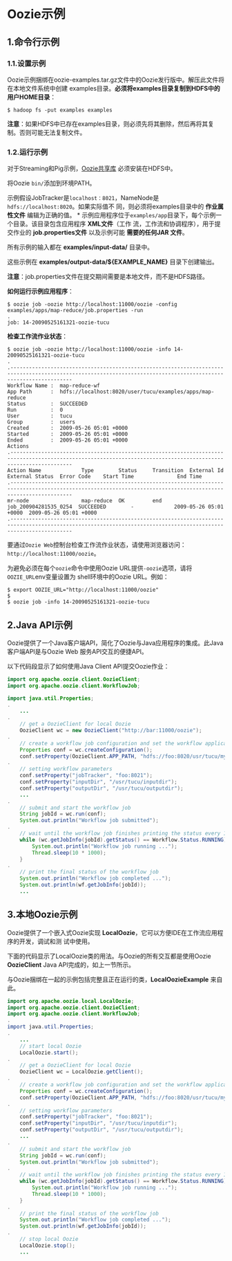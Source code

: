 Oozie示例
================================================================================
## 1.命令行示例

### 1.1.设置示例
Oozie示例捆绑在oozie-examples.tar.gz文件中的Oozie发行版中。解压此文件将在本地文件系统中创建
examples目录。**必须将examples目录复制到HDFS中的用户HOME目录**：
```shell 
$ hadoop fs -put examples examples
```
**注意**：如果HDFS中已存在examples目录，则必须先将其删除，然后再将其复制。否则可能无法复制文件。

### 1.2.运行示例
对于Streaming和Pig示例，[Oozie共享库](http://oozie.apache.org/docs/4.3.1/DG_QuickStart.html#OozieShareLib)
必须安装在HDFS中。

将Oozie `bin/`添加到环境PATH。

示例假设JobTracker是`localhost：8021`，NameNode是`hdfs://localhost:8020`。如果实际值不
同，则必须将examples目录中的 **作业属性文件** 编辑为正确的值。
*
示例应用程序位于`examples/app`目录下，每个示例一个目录。该目录包含应用程序 **XML文件**（工作
流，工作流和协调程序），用于提交作业的 **job.properties文件** 以及示例可能 **需要的任何JAR
文件**。

所有示例的输入都在 **examples/input-data/** 目录中。

这些示例在 **examples/output-data/${EXAMPLE_NAME}** 目录下创建输出。

**注意**：job.properties文件在提交期间需要是本地文件，而不是HDFS路径。

**如何运行示例应用程序**：
```shell
$ oozie job -oozie http://localhost:11000/oozie -config examples/apps/map-reduce/job.properties -run
.
job: 14-20090525161321-oozie-tucu
```
**检查工作流作业状态**：
```shell
$ oozie job -oozie http://localhost:11000/oozie -info 14-20090525161321-oozie-tucu
.
.----------------------------------------------------------------------------------------------------------------------------------------------------------------
Workflow Name :  map-reduce-wf
App Path      :  hdfs://localhost:8020/user/tucu/examples/apps/map-reduce
Status        :  SUCCEEDED
Run           :  0
User          :  tucu
Group         :  users
Created       :  2009-05-26 05:01 +0000
Started       :  2009-05-26 05:01 +0000
Ended         :  2009-05-26 05:01 +0000
Actions
.----------------------------------------------------------------------------------------------------------------------------------------------------------------
Action Name             Type        Status     Transition  External Id            External Status  Error Code    Start Time              End Time
.----------------------------------------------------------------------------------------------------------------------------------------------------------------
mr-node                 map-reduce  OK         end         job_200904281535_0254  SUCCEEDED        -             2009-05-26 05:01 +0000  2009-05-26 05:01 +0000
.----------------------------------------------------------------------------------------------------------------------------------------------------------------
```
要通过`Oozie Web`控制台检查工作流作业状态，请使用浏览器访问：`http://localhost:11000/oozie`。

为避免必须在每个`oozie`命令中使用Oozie URL提供`-oozie`选项，请将`OOZIE_URL`env变量设置为
shell环境中的Oozie URL。例如：
```shell
$ export OOZIE_URL="http://localhost:11000/oozie"
$
$ oozie job -info 14-20090525161321-oozie-tucu
```

## 2.Java API示例
Oozie提供了一个Java客户端API，简化了Oozie与Java应用程序的集成。此Java客户端API是与Oozie Web
服务API交互的便捷API。

以下代码段显示了如何使用Java Client API提交Oozie作业：
```java
import org.apache.oozie.client.OozieClient;
import org.apache.oozie.client.WorkflowJob;

import java.util.Properties;
.
    ...
.
    // get a OozieClient for local Oozie
    OozieClient wc = new OozieClient("http://bar:11000/oozie");
.
    // create a workflow job configuration and set the workflow application path
    Properties conf = wc.createConfiguration();
    conf.setProperty(OozieClient.APP_PATH, "hdfs://foo:8020/usr/tucu/my-wf-app");
.
    // setting workflow parameters
    conf.setProperty("jobTracker", "foo:8021");
    conf.setProperty("inputDir", "/usr/tucu/inputdir");
    conf.setProperty("outputDir", "/usr/tucu/outputdir");
    ...
.
    // submit and start the workflow job
    String jobId = wc.run(conf);
    System.out.println("Workflow job submitted");
.
    // wait until the workflow job finishes printing the status every 10 seconds
    while (wc.getJobInfo(jobId).getStatus() == Workflow.Status.RUNNING) {
        System.out.println("Workflow job running ...");
        Thread.sleep(10 * 1000);
    }
.
    // print the final status of the workflow job
    System.out.println("Workflow job completed ...");
    System.out.println(wf.getJobInfo(jobId));
    ...

```

## 3.本地Oozie示例
Oozie提供了一个嵌入式Oozie实现 **LocalOozie**，它可以方便IDE在工作流应用程序的开发，调试和测
试中使用。

下面的代码显示了LocalOozie类的用法。与Oozie的所有交互都是使用Oozie **OozieClient** Java 
API完成的，如上一节所示。

与Oozie捆绑在一起的示例包括完整且正在运行的类，**LocalOozieExample** 来自此。
```java
import org.apache.oozie.local.LocalOozie;
import org.apache.oozie.client.OozieClient;
import org.apache.oozie.client.WorkflowJob;
.
import java.util.Properties;
.
    ...
    // start local Oozie
    LocalOozie.start();
.
    // get a OozieClient for local Oozie
    OozieClient wc = LocalOozie.getClient();
.
    // create a workflow job configuration and set the workflow application path
    Properties conf = wc.createConfiguration();
    conf.setProperty(OozieClient.APP_PATH, "hdfs://foo:8020/usr/tucu/my-wf-app");
.
    // setting workflow parameters
    conf.setProperty("jobTracker", "foo:8021");
    conf.setProperty("inputDir", "/usr/tucu/inputdir");
    conf.setProperty("outputDir", "/usr/tucu/outputdir");
    ...
.
    // submit and start the workflow job
    String jobId = wc.run(conf);
    System.out.println("Workflow job submitted");
.
    // wait until the workflow job finishes printing the status every 10 seconds
    while (wc.getJobInfo(jobId).getStatus() == Workflow.Status.RUNNING) {
        System.out.println("Workflow job running ...");
        Thread.sleep(10 * 1000);
    }
.
    // print the final status of the workflow job
    System.out.println("Workflow job completed ...");
    System.out.println(wf.getJobInfo(jobId));
.
    // stop local Oozie
    LocalOozie.stop();
    ...
```
